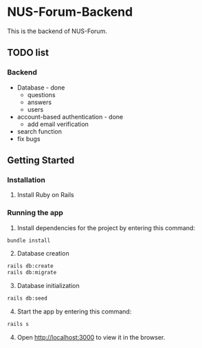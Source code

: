 # NUS-Forum-Backend

This is the backend of NUS-Forum.

## TODO list

### Backend
- Database - done
    - questions
    - answers
    - users
- account-based authentication - done
    - add email verification
- search function
- fix bugs

## Getting Started

### Installation
1. Install Ruby on Rails

### Running the app

1. Install dependencies for the project by entering this command:

```bash
bundle install
```

2. Database creation

```bash
rails db:create
rails db:migrate
```

3. Database initialization

```bash
rails db:seed
```

4. Start the app by entering this command:

```bash
rails s
```

4. Open [http://localhost:3000](http://localhost:3000) to view it in the browser.

